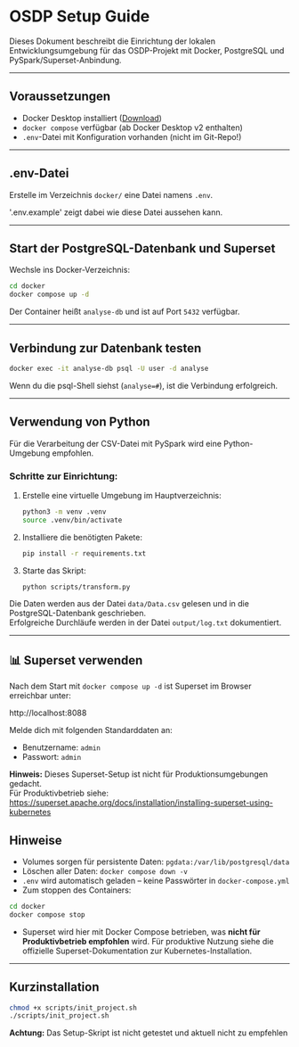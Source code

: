 # OSDP Setup Guide

Dieses Dokument beschreibt die Einrichtung der lokalen Entwicklungsumgebung für das OSDP-Projekt mit Docker, PostgreSQL und PySpark/Superset-Anbindung.

---

## Voraussetzungen

- Docker Desktop installiert ([Download](https://www.docker.com/products/docker-desktop))
- `docker compose` verfügbar (ab Docker Desktop v2 enthalten)
- `.env`-Datei mit Konfiguration vorhanden (nicht im Git-Repo!)

---

## .env-Datei 

Erstelle im Verzeichnis `docker/` eine Datei namens `.env`.

'.env.example' zeigt dabei wie diese Datei aussehen kann.

---

## Start der PostgreSQL-Datenbank und Superset

Wechsle ins Docker-Verzeichnis:

```bash
cd docker
docker compose up -d
```

Der Container heißt `analyse-db` und ist auf Port `5432` verfügbar.

---

## Verbindung zur Datenbank testen

```bash
docker exec -it analyse-db psql -U user -d analyse
```

Wenn du die psql-Shell siehst (`analyse=#`), ist die Verbindung erfolgreich.

---

## Verwendung von Python

Für die Verarbeitung der CSV-Datei mit PySpark wird eine Python-Umgebung empfohlen.

### Schritte zur Einrichtung:

1. Erstelle eine virtuelle Umgebung im Hauptverzeichnis:

   ```bash
   python3 -m venv .venv
   source .venv/bin/activate
   ```

2. Installiere die benötigten Pakete:

   ```bash
   pip install -r requirements.txt
   ```

3. Starte das Skript:

   ```bash
   python scripts/transform.py
   ```

Die Daten werden aus der Datei `data/Data.csv` gelesen und in die PostgreSQL-Datenbank geschrieben.  
Erfolgreiche Durchläufe werden in der Datei `output/log.txt` dokumentiert.

---

## 📊 Superset verwenden

Nach dem Start mit `docker compose up -d` ist Superset im Browser erreichbar unter:

http://localhost:8088

Melde dich mit folgenden Standarddaten an:

- Benutzername: `admin`
- Passwort: `admin`

**Hinweis:** Dieses Superset-Setup ist nicht für Produktionsumgebungen gedacht.  
Für Produktivbetrieb siehe: https://superset.apache.org/docs/installation/installing-superset-using-kubernetes

## Hinweise

- Volumes sorgen für persistente Daten: `pgdata:/var/lib/postgresql/data`
- Löschen aller Daten: `docker compose down -v`
- `.env` wird automatisch geladen – keine Passwörter in `docker-compose.yml`
- Zum stoppen des Containers:

```bash
cd docker
docker compose stop
```

- Superset wird hier mit Docker Compose betrieben, was **nicht für Produktivbetrieb empfohlen** wird. Für produktive Nutzung siehe die offizielle Superset-Dokumentation zur Kubernetes-Installation.

---

## Kurzinstallation

```bash
chmod +x scripts/init_project.sh
./scripts/init_project.sh
```

**Achtung:** Das Setup-Skript ist nicht getestet und aktuell nicht zu empfehlen